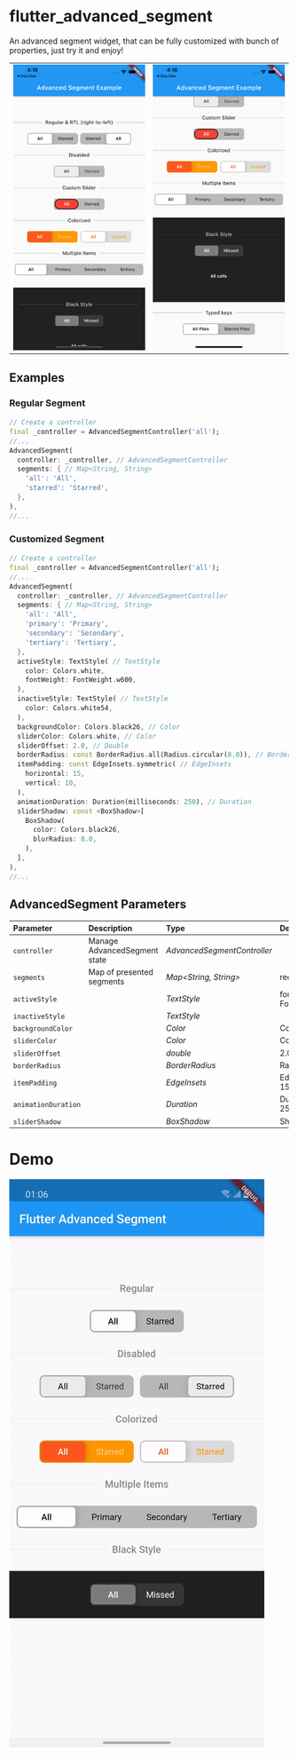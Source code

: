 # flutter_advanced_segment
An advanced segment widget, that can be fully customized with bunch of properties, just try it and enjoy! 

| | |
|---|---|
| ![Flutter Advanced Segment](./PREVIEW_01.png) | ![Flutter Advanced Segment](./PREVIEW_02.png) |

## Examples

### Regular Segment

```dart
// Create a controller
final _controller = AdvancedSegmentController('all');
//...
AdvancedSegment(
  controller: _controller, // AdvancedSegmentController
  segments: { // Map<String, String>
    'all': 'All',
    'starred': 'Starred',
  },
),
//...
``` 

### Customized Segment

```dart
// Create a controller
final _controller = AdvancedSegmentController('all');
//...
AdvancedSegment(
  controller: _controller, // AdvancedSegmentController
  segments: { // Map<String, String>
    'all': 'All',
    'primary': 'Primary',
    'secondary': 'Secondary',
    'tertiary': 'Tertiary',
  },
  activeStyle: TextStyle( // TextStyle
    color: Colors.white,
    fontWeight: FontWeight.w600,
  ),
  inactiveStyle: TextStyle( // TextStyle
    color: Colors.white54,
  ),
  backgroundColor: Colors.black26, // Color
  sliderColor: Colors.white, // Color
  sliderOffset: 2.0, // Double
  borderRadius: const BorderRadius.all(Radius.circular(8.0)), // BorderRadius
  itemPadding: const EdgeInsets.symmetric( // EdgeInsets
    horizontal: 15,
    vertical: 10,
  ),
  animationDuration: Duration(milliseconds: 250), // Duration
  sliderShadow: const <BoxShadow>[
    BoxShadow(
      color: Colors.black26,
      blurRadius: 8.0,
    ),
  ],
),
//...
```

## AdvancedSegment Parameters
|Parameter|Description|Type|Default|
|:--------|:----------|:---|:------|
|`controller`|Manage AdvancedSegment state|*AdvancedSegmentController*||
|`segments`|Map of presented segments|*Map<String, String>*|required|
|`activeStyle`||*TextStyle*|fontWeight: FontWeight.w600|
|`inactiveStyle`||*TextStyle*||
|`backgroundColor`||*Color*|Colors.black26|
|`sliderColor`||*Color*|Colors.white|
|`sliderOffset`||*double*|2.0|
|`borderRadius`||*BorderRadius*|Radius.circular(8.0)|
|`itemPadding`||*EdgeInsets*|EdgeInsets.symmetric(h: 15, v: 10)|
|`animationDuration`||*Duration*|Duration(milliseconds: 250)|
|`sliderShadow`||*BoxShadow*|Shadow|


# Demo

![Flutter Advanced Segment Demo](./DEMO.gif)
